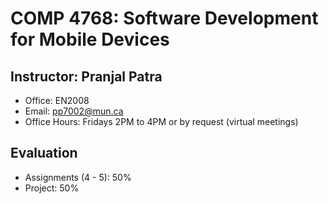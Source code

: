 # COMP 4768: Software Development for Mobile Devices
## Instructor: Pranjal Patra
* Office: EN2008
* Email: pp7002@mun.ca
* Office Hours: Fridays 2PM to 4PM or by request (virtual meetings)

## Evaluation
- Assignments (4 - 5): 50%
- Project: 50%